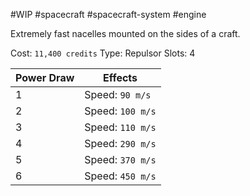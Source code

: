 #WIP #spacecraft #spacecraft-system #engine

Extremely fast nacelles mounted on the sides of a craft.

Cost: `11,400 credits`
Type: Repulsor
Slots: 4

| Power Draw | Effects |
| -----------|---------|
| 1 | Speed: `90 m/s` |
| 2 | Speed: `100 m/s` |
| 3 | Speed: `110 m/s` |
| 4 | Speed: `290 m/s` |
| 5 | Speed: `370 m/s` |
| 6 | Speed: `450 m/s` |